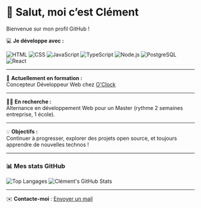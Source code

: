 # 👋 Salut, moi c’est Clément

Bienvenue sur mon profil GitHub !

💻 **Je développe avec :**

![HTML](https://img.shields.io/badge/HTML5-E34F26?style=for-the-badge&logo=html5&logoColor=white)
![CSS](https://img.shields.io/badge/CSS3-1572B6?style=for-the-badge&logo=css3&logoColor=white)
![JavaScript](https://img.shields.io/badge/JavaScript-F7DF1E?style=for-the-badge&logo=javascript&logoColor=black)
![TypeScript](https://img.shields.io/badge/TypeScript-3178C6?style=for-the-badge&logo=typescript&logoColor=white)
![Node.js](https://img.shields.io/badge/Node.js-339933?style=for-the-badge&logo=nodedotjs&logoColor=white)
![PostgreSQL](https://img.shields.io/badge/PostgreSQL-4169E1?style=for-the-badge&logo=postgresql&logoColor=white)
![React](https://img.shields.io/badge/React-20232A?style=for-the-badge&logo=react&logoColor=61DAFB)

---

🌱 **Actuellement en formation :**  
Concepteur Développeur Web chez [O'Clock](https://oclock.io)

---

🕵️‍♂️ **En recherche :**  
Alternance en développement Web pour un Master (rythme 2 semaines entreprise, 1 école).

---

💡 **Objectifs :**  
Continuer à progresser, explorer des projets open source, et toujours apprendre de nouvelles technos !

---

### 📊 Mes stats GitHub

![Top Langages](https://github-readme-stats.vercel.app/api/top-langs/?username=Clemsimao&layout=compact&theme=github_dark)
![Clément's GitHub Stats](https://github-readme-stats.vercel.app/api?username=Clemsimao&show_icons=true&theme=github_dark)

---

✉️ **Contacte-moi** : [Envoyer un mail](mailto:12345678+Clemsimao@users.noreply.github.com)

